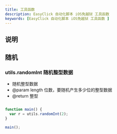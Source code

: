 ```yaml
---
title: 工具函数 
description: EasyClick 自动化脚本 iOS免越狱 工具函数 
keywords: [EasyClick 自动化脚本 iOS免越狱 工具函数 ]
---
```


## 说明

## 随机

### utils.randomInt 随机整型数据

* 随机整型数据
* @param length 位数，要随机产生多少位的整型数据
* @return 整型

```javascript

function main() {
  var r = utils.randomInt(2);
}

main();
```

